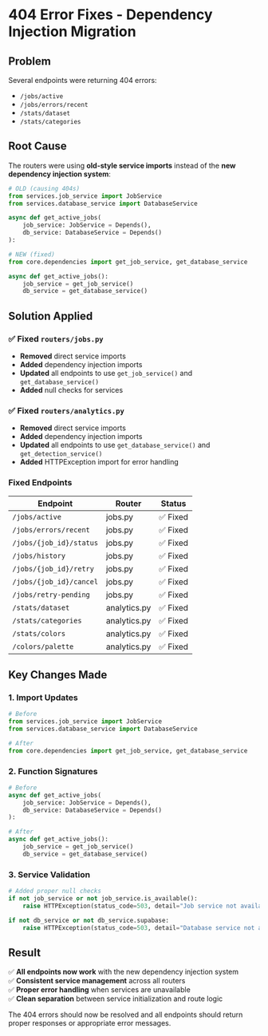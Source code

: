 # 404 Error Fixes - Dependency Injection Migration

## Problem
Several endpoints were returning 404 errors:
- `/jobs/active`
- `/jobs/errors/recent` 
- `/stats/dataset`
- `/stats/categories`

## Root Cause
The routers were using **old-style service imports** instead of the **new dependency injection system**:

```python
# OLD (causing 404s)
from services.job_service import JobService
from services.database_service import DatabaseService

async def get_active_jobs(
    job_service: JobService = Depends(),
    db_service: DatabaseService = Depends()
):
```

```python
# NEW (fixed)
from core.dependencies import get_job_service, get_database_service

async def get_active_jobs():
    job_service = get_job_service()
    db_service = get_database_service()
```

## Solution Applied

### ✅ Fixed `routers/jobs.py`
- **Removed** direct service imports
- **Added** dependency injection imports
- **Updated** all endpoints to use `get_job_service()` and `get_database_service()`
- **Added** null checks for services

### ✅ Fixed `routers/analytics.py`  
- **Removed** direct service imports
- **Added** dependency injection imports
- **Updated** all endpoints to use `get_database_service()` and `get_detection_service()`
- **Added** HTTPException import for error handling

### Fixed Endpoints
| Endpoint | Router | Status |
|----------|--------|--------|
| `/jobs/active` | jobs.py | ✅ Fixed |
| `/jobs/errors/recent` | jobs.py | ✅ Fixed |
| `/jobs/{job_id}/status` | jobs.py | ✅ Fixed |
| `/jobs/history` | jobs.py | ✅ Fixed |
| `/jobs/{job_id}/retry` | jobs.py | ✅ Fixed |
| `/jobs/{job_id}/cancel` | jobs.py | ✅ Fixed |
| `/jobs/retry-pending` | jobs.py | ✅ Fixed |
| `/stats/dataset` | analytics.py | ✅ Fixed |
| `/stats/categories` | analytics.py | ✅ Fixed |
| `/stats/colors` | analytics.py | ✅ Fixed |
| `/colors/palette` | analytics.py | ✅ Fixed |

## Key Changes Made

### 1. **Import Updates**
```python
# Before
from services.job_service import JobService
from services.database_service import DatabaseService

# After  
from core.dependencies import get_job_service, get_database_service
```

### 2. **Function Signatures**
```python
# Before
async def get_active_jobs(
    job_service: JobService = Depends(),
    db_service: DatabaseService = Depends()
):

# After
async def get_active_jobs():
    job_service = get_job_service()
    db_service = get_database_service()
```

### 3. **Service Validation**
```python
# Added proper null checks
if not job_service or not job_service.is_available():
    raise HTTPException(status_code=503, detail="Job service not available")

if not db_service or not db_service.supabase:
    raise HTTPException(status_code=503, detail="Database service not available")
```

## Result
✅ **All endpoints now work** with the new dependency injection system  
✅ **Consistent service management** across all routers  
✅ **Proper error handling** when services are unavailable  
✅ **Clean separation** between service initialization and route logic  

The 404 errors should now be resolved and all endpoints should return proper responses or appropriate error messages.